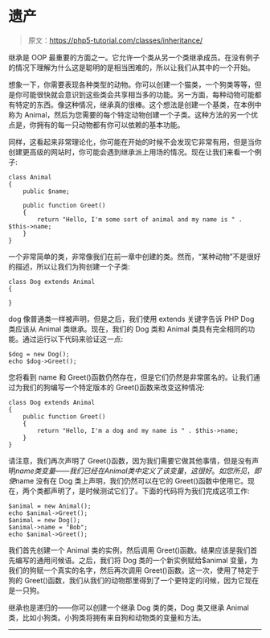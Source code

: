 # 遗产

> 原文：<https://php5-tutorial.com/classes/inheritance/>

继承是 OOP 最重要的方面之一。它允许一个类从另一个类继承成员。在没有例子的情况下理解为什么这是聪明的是相当困难的，所以让我们从其中的一个开始。

想象一下，你需要表现各种类型的动物。你可以创建一个猫类，一个狗类等等，但是你可能很快就会意识到这些类会共享相当多的功能。另一方面，每种动物可能都有特定的东西。像这种情况，继承真的很棒。这个想法是创建一个基类，在本例中称为 Animal，然后为您需要的每个特定动物创建一个子类。这种方法的另一个优点是，你拥有的每一只动物都有你可以依赖的基本功能。

同样，这看起来非常理论化，你可能在开始的时候不会发现它非常有用，但是当你创建更高级的网站时，你可能会遇到继承派上用场的情况。现在让我们来看一个例子:

```
class Animal
{
    public $name;

    public function Greet()
    {
        return "Hello, I'm some sort of animal and my name is " . $this->name;
    }
}
```

一个非常简单的类，非常像我们在前一章中创建的类。然而，“某种动物”不是很好的描述，所以让我们为狗创建一个子类:

```
class Dog extends Animal
{

}
```

<input type="hidden" name="IL_IN_ARTICLE">

dog 像普通类一样被声明，但是之后，我们使用 extends 关键字告诉 PHP Dog 类应该从 Animal 类继承。现在，我们的 Dog 类和 Animal 类具有完全相同的功能。通过运行以下代码来验证这一点:

```
$dog = new Dog();
echo $dog->Greet();
```

您将看到 name 和 Greet()函数仍然存在，但是它们仍然是非常匿名的。让我们通过为我们的狗编写一个特定版本的 Greet()函数来改变这种情况:

```
class Dog extends Animal
{
    public function Greet()
    {
        return "Hello, I'm a dog and my name is " . $this->name;
    }
}
```

请注意，我们再次声明了 Greet()函数，因为我们需要它做其他事情，但是没有声明$name 类变量——我们已经在 Animal 类中定义了该变量，这很好。如您所见，即使$name 没有在 Dog 类上声明，我们仍然可以在它的 Greet()函数中使用它。现在，两个类都声明了，是时候测试它们了。下面的代码将为我们完成这项工作:

```
$animal = new Animal();
echo $animal->Greet();
$animal = new Dog();
$animal->name = "Bob";
echo $animal->Greet();
```

我们首先创建一个 Animal 类的实例，然后调用 Greet()函数。结果应该是我们首先编写的通用问候语。之后，我们将 Dog 类的一个新实例赋给$animal 变量，为我们的狗赋一个真实的名字，然后再次调用 Greet()函数。这一次，使用了特定于狗的 Greet()函数，我们从我们的动物那里得到了一个更特定的问候，因为它现在是一只狗。

继承也是递归的——你可以创建一个继承 Dog 类的类，Dog 类又继承 Animal 类，比如小狗类。小狗类将拥有来自狗和动物类的变量和方法。

* * *